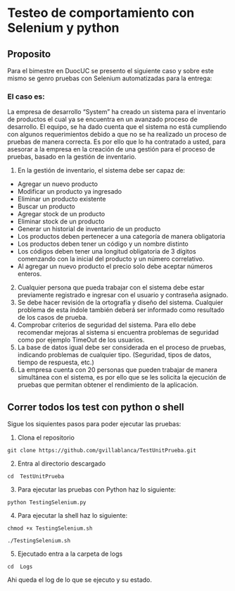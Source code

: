 # Testeo de comportamiento con Selenium y python

## Proposito

Para el bimestre en DuocUC se presento el siguiente caso y sobre este mismo se genro pruebas con Selenium automatizadas para la entrega:

### El caso es:

La empresa de desarrollo “System” ha creado un sistema para el inventario de productos el cual ya se encuentra en un avanzado proceso de desarrollo. El equipo, se ha dado cuenta que el sistema no está cumpliendo con algunos requerimientos debido a que no se ha realizado un proceso de pruebas de manera correcta. Es por ello que lo ha contratado a usted, para asesorar a la empresa en la creación de una gestión para el proceso de pruebas, basado en la gestión de inventario.  
1. En la gestión de inventario, el sistema debe ser capaz de:  
- Agregar un nuevo producto 
- Modificar un producto ya ingresado 
- Eliminar un producto existente 
- Buscar un producto 
- Agregar stock de un producto 
- Eliminar stock de un producto 
- Generar un historial de inventario de un producto 
- Los productos deben pertenecer a una categoría de manera obligatoria 
- Los productos deben tener un código y un nombre distinto 
- Los códigos deben tener una longitud obligatoria de 3 dígitos comenzando con la inicial del producto y un número correlativo. 
- Al agregar un nuevo producto el precio solo debe aceptar números enteros.  
 
2. Cualquier persona que pueda trabajar con el sistema debe estar previamente registrado e ingresar con el usuario y contraseña asignado.  
3. Se debe hacer revisión de la ortografía y diseño del sistema. Cualquier problema de esta índole también deberá ser informado como resultado de los casos de prueba. 
4. Comprobar criterios de seguridad del sistema. Para ello debe recomendar mejoras al sistema si encuentra problemas de seguridad como por ejemplo TimeOut de los usuarios. 
5. La base de datos igual debe ser considerada en el proceso de pruebas, indicando problemas de cualquier tipo. (Seguridad, tipos de datos, tiempo de respuesta, etc.) 
6. La empresa cuenta con 20 personas que pueden trabajar de manera simultánea con el sistema, es por ello que se les solicita la ejecución de pruebas que permitan obtener el rendimiento de la aplicación. 


## Correr todos los test con python o shell

Sigue los siquientes pasos para poder ejecutar las pruebas:

1. Clona el repositorio

```
git clone https://github.com/gvillablanca/TestUnitPrueba.git
```

2. Entra al directorio descargado

```
cd  TestUnitPrueba
```

3. Para ejecutar las pruebas con Python haz lo siguiente:

```
python TestingSelenium.py
```

4. Para ejecutar la shell haz lo siguiente:
```
chmod +x TestingSelenium.sh
```
```
./TestingSelenium.sh
```

5. Ejecutado entra a la carpeta de logs
```
cd  Logs
```

Ahi queda el log de lo que se ejecuto y su estado.